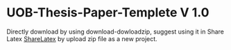 # UOB-Thesis-Paper-Templete V 1.0
Directly download by using download-dowloadzip, suggest using it in Share Latex [ShareLatex](https://www.sharelatex.com) by upload zip file as a new project.
